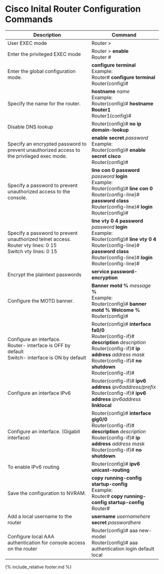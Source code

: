 # Cisco Inital Router Configuration Commands

|Description|Command|
| --- | --- |
|User EXEC mode |Router > |
|Enter the privileged EXEC mode |Router > **enable** <br> Router # |
|Enter the global configuration mode.  |**configure terminal**  <br>Example:  <br>Router# **configure terminal**  <br>Router(config)#|
|Specify the name for the router.  |**hostname** *name*  <br>Example:  <br>Router(config)# **hostname Router1**  <br>Router1(config)#|
|Disable DNS lookup |Router(config)# **no ip domain-lookup** |
|Specify an encrypted password to prevent unauthorized access to the privileged exec mode.  |**enable secret** *password*  <br>Example:  <br>Router(config)# **enable secret cisco**  <br>Router(config)#|
|Specify a password to prevent unauthorized access to the console.  |**line con 0**  **password** *password*  **login**  <br>Example:  <br>Router(config)# **line con 0**  <br>Router(config-line)# **password class**  <br>Router(config-line)# **login**  <br>Router(config)#|
|Specify a password to prevent unauthorized telnet access.  <br>Router vty lines: 0 15  <br>Switch vty lines: 0 15  <br>|**line vty 0 4**  **password** *password*  **login**  <br>Example:  <br>Router(config)# **line vty 0 4**  <br>Router(config-line)# **password class**  <br>Router(config-line)# **login**  <br>Router(config-line)#|
|Encrypt the plaintext passwords |**service password-encryption** |
|Configure the MOTD banner.  |**Banner motd %** *message* **%** <br>Example:  <br>Router(config)# **banner motd % Welcome %** <br>Router(config)#|
|Configure an interface.  <br>Router- interface is OFF by default  <br>Switch- interface is ON by default  <br>|Router(config)# **interface fa0/0**  <br>Router(config-if)# **description** *description*  <br>Router(config-if)# **ip address** *address mask*  <br>Router(config-if)# **no shutdown**  <br>Router(config-if)#|
|Configure an interface IPv6 |Router(config-if)# **ipv6 address** *ipv6address/prefix* <br>Router(config-if)# **ipv6 address** *ipv6address* **linklocal**|
|Configure an interface.  (Gigabit interface) |Router(config)# **interface gig0/0**  <br>Router(config-if)# **description** *description*  <br>Router(config-if)# **ip address** *address mask*  <br>Router(config-if)# **no shutdown**|
|To enable IPv6 routing |Router(config)# **ipv6 unicast-routing**|
|Save the configuration to NVRAM.  |**copy running-config startup-config**  <br>Example:  <br>Router# **copy running-config startup-config**  Router#|
|Add a local username to the router|**username** *usernamehere* **secret** *passwordhere*|
|Configure local AAA authentication for console access on the router| Router(config)# aaa new-model <br> Router(config)# aaa authentication login default local|

{% include_relative footer.md %}
